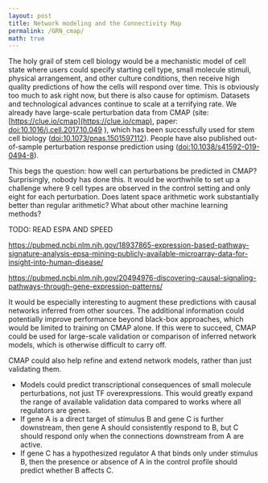 ```yaml
---
layout: post
title: Network modeling and the Connectivity Map
permalink: /GRN_cmap/
math: true
---
```


The holy grail of stem cell biology would be a mechanistic model of cell state where users could specify starting cell type, small molecule stimuli, physical arrangement, and other culture conditions, then receive high quality predictions of how the cells will respond over time. This is obviously too much to ask right now, but there is also cause for optimism. Datasets and technological advances continue to scale at a terrifying rate. We already have large-scale perturbation data from CMAP (site: [https://clue.io/cmap](https://clue.io/cmap), paper: [doi:10.1016/j.cell.2017.10.049](https://www.doi.org/doi:10.1016/j.cell.2017.10.049) ), which has been successfully used for stem cell biology ([doi:10.1073/pnas.1501597112](https://www.doi.org/10.1073/pnas.1501597112)). People have also published out-of-sample perturbation response prediction using  ([doi:10.1038/s41592-019-0494-8](https://www.doi.org/10.1038/s41592-019-0494-8)). 

This begs the question: how well can perturbations be predicted in
CMAP? Surprisingly, nobody has done this. It would be worthwhile to set up a challenge where 9 cell types are observed in the control setting and only eight for each perturbation. Does latent space arithmetic work substantially better than regular arithmetic? What about other machine learning methods? 

TODO: READ ESPA AND SPEED

https://pubmed.ncbi.nlm.nih.gov/18937865-expression-based-pathway-signature-analysis-epsa-mining-publicly-available-microarray-data-for-insight-into-human-disease/

https://pubmed.ncbi.nlm.nih.gov/20494976-discovering-causal-signaling-pathways-through-gene-expression-patterns/

It would be especially interesting to augment these predictions with causal networks inferred from other sources. The additional information could potentially improve performance beyond black-box approaches, which would be limited to training on CMAP alone. If this were to succeed, CMAP could be used for large-scale validation or comparison of inferred network models, which is otherwise difficult to carry off. 

CMAP could also help refine and extend network models, rather than just validating them. 

- Models could predict transcriptional consequences of small molecule perturbations, not just TF overexpressions. This would greatly expand the range of available validation data compared to works where all regulators are genes. 
- If gene A is a direct target of stimulus B and gene C is further downstream, then gene A should consistently respond to B, but C should respond only when the connections downstream from A are active. 
- If gene C has a hypothesized regulator A that binds only under stimulus B, then the presence or absence of A in the control profile should predict whether B affects C. 
